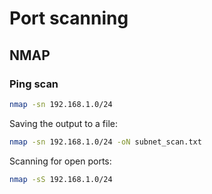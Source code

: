 # Port scanning

## NMAP
### Ping scan
```bash
nmap -sn 192.168.1.0/24
```
Saving the output to a file:
```bash
nmap -sn 192.168.1.0/24 -oN subnet_scan.txt
```
Scanning for open ports:
```bash
nmap -sS 192.168.1.0/24
```
